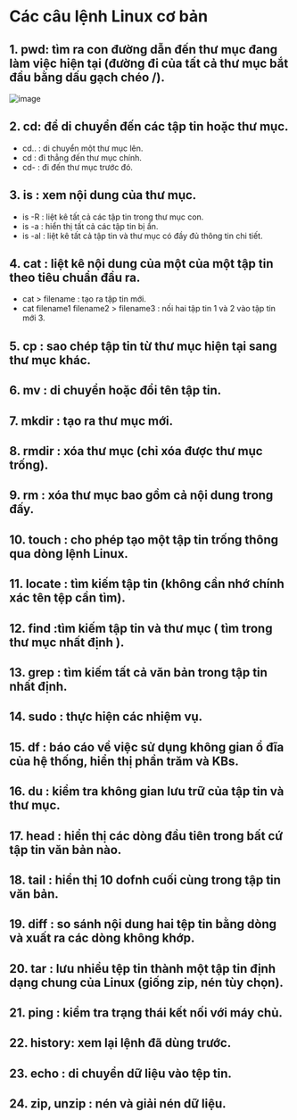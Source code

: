 
# Các câu lệnh Linux cơ bản

## 1. **pwd**: tìm ra con đường dẫn đến thư mục đang làm việc hiện tại (đường đi của tất cả thư mục bắt đầu bằng dấu gạch chéo /).
![image](https://user-images.githubusercontent.com/92317572/168561800-64a04e0a-6c7e-4ff2-973a-db164c70986b.png)

## 2. **cd**: để di chuyển đến các tập tin hoặc thư mục.  
  + cd.. : di chuyển một thư mục lên.
  + cd : đi thẳng đến thư mục chính.
  + cd- : đi đến thư mục trước đó.

## 3. **is** : xem nội dung của thư mục.
+ is -R : liệt kê tất cả các tập tin trong thư mục con.
+ is -a : hiển thị tất cả các tập tin bị ẩn.
+ is -al : liệt kê tất cả tập tin và thư mục có đầy đủ thông tin chi tiết.
## 4. **cat** : liệt kê nội dung của một của một tập tin theo tiêu chuẩn đầu ra.

+ cat > filename : tạo ra tập tin mới.
+ cat filename1 filename2 > filename3 : nối hai tập tin 1 và 2 vào tập tin mới 3.
## 5. **cp** : sao chép tập tin từ thư mục hiện tại sang thư mục khác.
## 6. **mv** : di chuyển hoặc đổi tên tập tin.
## 7. **mkdir** : tạo ra thư mục mới.
## 8. **rmdir** : xóa thư mục (chỉ xóa được thư mục trống).
## 9. **rm** : xóa thư mục bao gồm cả nội dung trong đấy.
## 10. **touch** : cho phép tạo một tập tin trống thông qua dòng lệnh Linux.
## 11. **locate** : tìm kiếm tập tin (không cần nhớ chính xác tên tệp cần tìm).
## 12. **find** :tìm kiếm tập tin và thư mục ( tìm trong thư mục nhất định ).
## 13. **grep** : tìm kiếm tất cả văn bản trong tập tin nhất định.
## 14. **sudo** : thực hiện các nhiệm vụ.
## 15. **df** : báo cáo về việc sử dụng không gian ổ đĩa của hệ thống, hiển thị phần trăm và KBs.
## 16. **du** : kiểm tra không gian lưu trữ của tập tin và thư mục.
## 17. **head** : hiển thị các dòng đầu tiên trong bất cứ tập tin văn bản nào.
## 18. **tail** : hiển thị 10 dofnh cuối cùng trong tập tin văn bản.
## 19. **diff** : so sánh nội dung hai tệp tin bằng dòng và xuất ra các dòng không khớp.
## 20. **tar** : lưu nhiều tệp tin thành một tập tin định dạng chung của Linux (giống zip, nén tùy chọn).
## 21. **ping** : kiểm tra trạng thái kết nối với máy chủ.
## 22. **history**: xem lại lệnh đã dùng trước.
## 23. **echo** : di chuyển dữ liệu vào tệp tin.
## 24. **zip, unzip** : nén và giải nén dữ liệu.
 







